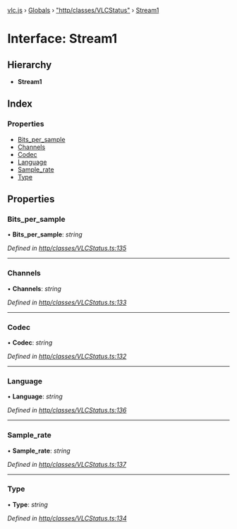 [vlc.js](../README.md) › [Globals](../globals.md) › ["http/classes/VLCStatus"](../modules/_http_classes_vlcstatus_.md) › [Stream1](_http_classes_vlcstatus_.stream1.md)

# Interface: Stream1

## Hierarchy

* **Stream1**

## Index

### Properties

* [Bits_per_sample](_http_classes_vlcstatus_.stream1.md#bits_per_sample)
* [Channels](_http_classes_vlcstatus_.stream1.md#channels)
* [Codec](_http_classes_vlcstatus_.stream1.md#codec)
* [Language](_http_classes_vlcstatus_.stream1.md#language)
* [Sample_rate](_http_classes_vlcstatus_.stream1.md#sample_rate)
* [Type](_http_classes_vlcstatus_.stream1.md#type)

## Properties

###  Bits_per_sample

• **Bits_per_sample**: *string*

*Defined in [http/classes/VLCStatus.ts:135](https://github.com/dylhack/vlc.js/blob/8f58ccf/src/http/classes/VLCStatus.ts#L135)*

___

###  Channels

• **Channels**: *string*

*Defined in [http/classes/VLCStatus.ts:133](https://github.com/dylhack/vlc.js/blob/8f58ccf/src/http/classes/VLCStatus.ts#L133)*

___

###  Codec

• **Codec**: *string*

*Defined in [http/classes/VLCStatus.ts:132](https://github.com/dylhack/vlc.js/blob/8f58ccf/src/http/classes/VLCStatus.ts#L132)*

___

###  Language

• **Language**: *string*

*Defined in [http/classes/VLCStatus.ts:136](https://github.com/dylhack/vlc.js/blob/8f58ccf/src/http/classes/VLCStatus.ts#L136)*

___

###  Sample_rate

• **Sample_rate**: *string*

*Defined in [http/classes/VLCStatus.ts:137](https://github.com/dylhack/vlc.js/blob/8f58ccf/src/http/classes/VLCStatus.ts#L137)*

___

###  Type

• **Type**: *string*

*Defined in [http/classes/VLCStatus.ts:134](https://github.com/dylhack/vlc.js/blob/8f58ccf/src/http/classes/VLCStatus.ts#L134)*
